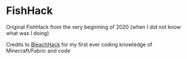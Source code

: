 # FishHack
Original FishHack from the very beginning of 2020 (when I did not know what was I doing)

Credits to [BleachHack](https://github.com/BleachDrinker420/BleachHack) for my first ever coding knowledge of Minecraft/Fabric and code
